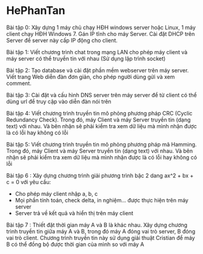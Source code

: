 # HePhanTan

Bài tập 0: Xây dựng 1 máy chủ chạy HĐH windows server hoặc Linux, 1 máy client chạy HĐH Windows 7. Gán IP tĩnh cho máy Server. Cài đặt DHCP trên Server để server này cấp IP động cho client. 

Bài tập 1: Viết chương trình chat trong mạng LAN cho phép máy client và máy server có thể truyền tin với nhau (Sử dụng lập trình socket)

Bài tập 2: Tạo database và cài đặt phần mềm webserver trên máy server. Viết trang Web diễn đàn đơn giản, cho phép người dùng gửi và xem comment.

Bài tập 3: Cài đặt và cấu hình DNS server trên máy server để từ client có thể dùng url để truy cập vào diễn đàn nói trên

Bài tập 4: Viết chương trình truyền tin mô phỏng phương pháp CRC (Cyclic Redundancy Check). Trong đó, máy Client và máy Server truyền tin (dạng text) với nhau. Và bên nhận sẽ phải kiểm tra xem dữ liệu mà mình nhận được là có lỗi hay không có lỗi

Bài tập 5: Viết chương trình truyền tin mô phỏng phương pháp mã Hamming. Trong đó, máy Client và máy Server truyền tin (dạng text) với nhau. Và bên nhận sẽ phải kiểm tra xem dữ liệu mà mình nhận được là có lỗi hay không có lỗi

Bài tập 6 :  Xây dựng chương trình giải phương trình bậc 2 dang ax^2 + bx + c = 0 với yêu cầu:
 + Cho phép máy client nhập a, b, c
 + Mọi phần tính toán, check delta, in nghiệm... được thực hiện trên máy server
 + Server trả về kết quả và hiển thị trên máy client
 
Bài tập 7 : Thiết đặt thời gian máy A và B là khác nhau. Xây dựng chương trình truyền tin giữa máy A và B, trong đó máy A đóng vai trò server, B đóng vai trò client. Chương trình truyền tin này sử dụng giải thuật Cristian để máy B có thể đồng bộ được thời gian của mình so với máy A

